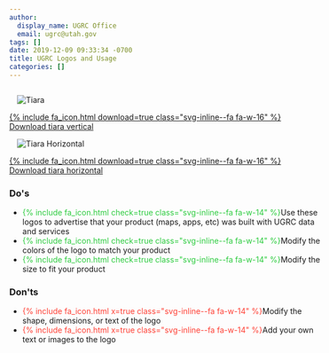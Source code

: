 ```yaml
---
author:
  display_name: UGRC Office
  email: ugrc@utah.gov
tags: []
date: 2019-12-09 09:33:34 -0700
title: UGRC Logos and Usage
categories: []
---
```

<div class="flex flex--center" style="justify-content: space-evenly;">
  <div class="flex flex--col card">
    <div class="flex card__content">
      <img src="{% link about/media/agrc.png %}" alt="Tiara" style="padding: 1em; align-self: center" loading="lazy" />
    </div>
    <a href="{% link about/media/agrc.zip %}" class="card__action text-center">{% include fa_icon.html download=true class="svg-inline--fa fa-w-16" %} Download tiara vertical</a>
  </div>
  <div class="flex flex--col card">
    <div class="flex card__content">
      <img src="{% link about/media/agrc_horizontal.png %}" alt="Tiara Horizontal" style="padding: 1em; align-self: center" loading="lazy" />
    </div>
    <a href="{% link about/media/agrc_horizontal.zip %}" class="card__action text-center">{% include fa_icon.html download=true class="svg-inline--fa fa-w-16" %} Download tiara horizontal</a>
  </div>
</div>
<div class="flex flex--center" style="justify-content: space-evenly;">
  <div class="text-left">
    <h3>Do's</h3>
    <ul class="dotless fa-ul" style="width: 550px">
      <li><span class="fa-li" style="color:#2ecc40">{% include fa_icon.html check=true class="svg-inline--fa fa-w-14" %}</span>Use these logos to advertise that your product (maps, apps, etc) was built with UGRC data and services</li>
      <li><span class="fa-li" style="color:#2ecc40">{% include fa_icon.html check=true class="svg-inline--fa fa-w-14" %}</span>Modify the colors of the logo to match your product</li>
      <li><span class="fa-li" style="color:#2ecc40">{% include fa_icon.html check=true class="svg-inline--fa fa-w-14" %}</span>Modify the size to fit your product</li>
    </ul>
  </div>
  <div class="text-left">
    <h3>Don'ts</h3>
    <ul class="dotless fa-ul" style="width: 550px">
      <li><span class="fa-li" style="color:#ff4136">{% include fa_icon.html x=true class="svg-inline--fa fa-w-14" %}</span>Modify the shape, dimensions, or text of the logo</li>
      <li><span class="fa-li" style="color:#ff4136">{% include fa_icon.html x=true class="svg-inline--fa fa-w-14" %}</span>Add your own text or images to the logo</li>
    </ul>
  </div>
</div>
